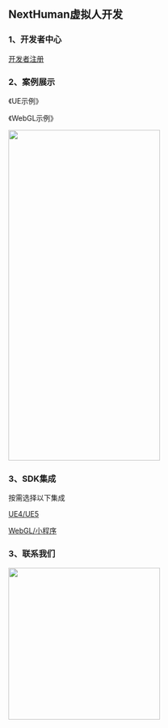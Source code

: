 ## NextHuman虚拟人开发

### 1、开发者中心
[开发者注册](https://nexthuman.cn/developer)

### 2、案例展示
《UE示例》


《WebGL示例》

<img src="https://cdn.wehome.cn/cmn/jpeg/META-8NA66KC1-OYLELYLD6GZZBDJJRXAM3-N0POJLNL-Q3.jpeg" height="653" width="300"></img>

### 3、SDK集成
按需选择以下集成

[UE4/UE5](UE/README.md)

[WebGL/小程序](WebGL/README.md)


### 3、联系我们
<img src="https://nexthuman.cn/wiki/assets/qrcode.1e88c411.png" height="300" width="300"></img>
